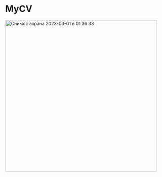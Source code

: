 # MyCV

<img width="478" alt="Снимок экрана 2023-03-01 в 01 36 33" src="https://user-images.githubusercontent.com/71637814/221997442-46ea389e-e098-4488-af85-1c83884401f6.png">
